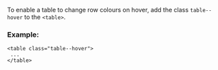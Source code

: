 To enable a table to change row colours on hover, add the class `table--hover` to the `<table>`.

### Example:

```
<table class="table--hover">
 ...
</table>
```
